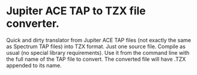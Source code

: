 # Jupiter ACE TAP to TZX file converter.
Quick and dirty translator from Jupiter ACE TAP files (not exactly the same as Spectrum TAP files) into TZX format. Just one source file. Compile as usual (no special library requirements). Use it from the command line with the full name of the TAP file to convert. The converted file will have .TZX appended to its name.
